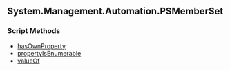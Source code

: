 ## System.Management.Automation.PSMemberSet


### Script Methods


* [hasOwnProperty](hasOwnProperty.md)
* [propertyIsEnumerable](propertyIsEnumerable.md)
* [valueOf](valueOf.md)
